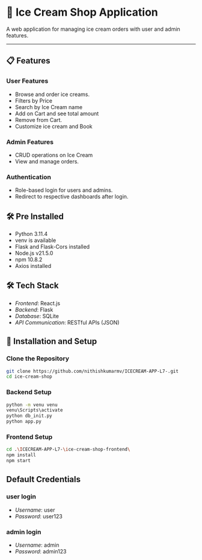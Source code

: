 # 🍦 Ice Cream Shop Application

A web application for managing ice cream orders with user and admin features.

---

## 📋 Features

### User Features
- Browse and order ice creams.
- Filters by Price
- Search by Ice Cream name
- Add on Cart and see total amount
- Remove from Cart.
- Customize ice cream and Book

### Admin Features
- CRUD operations on Ice Cream
- View and manage orders.

### Authentication
- Role-based login for users and admins.
- Redirect to respective dashboards after login.


## 🛠 Pre Installed

- Python 3.11.4 
- venv is available
- Flask and Flask-Cors installed
- Node.js v21.5.0
- npm 10.8.2
- Axios installed

## 🛠 Tech Stack

- *Frontend*: React.js  
- *Backend*: Flask  
- *Database*: SQLite  
- *API Communication*: RESTful APIs (JSON)
  

## 🔧 Installation and Setup

### Clone the Repository
```bash
git clone https://github.com/nithishkumarmv/ICECREAM-APP-L7-.git
cd ice-cream-shop
```
### Backend Setup

```bash
python -m venu venu
venu\Scripts\activate
python db_init.py
python app.py
```
### Frontend Setup

```bash
cd .\ICECREAM-APP-L7-\ice-cream-shop-frontend\
npm install
npm start
```
## Default Credentials

### user login

- *Username*: user  
- *Password*: user123
  
### admin login

- *Username*: admin  
- *Password*: admin123


